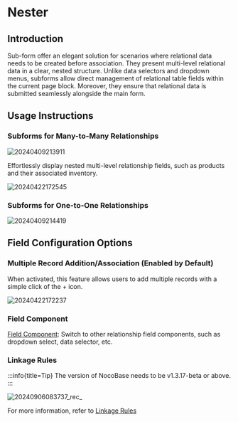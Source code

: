 # Nester

## Introduction

Sub-form offer an elegant solution for scenarios where relational data needs to be created before association. They present multi-level relational data in a clear, nested structure. Unlike data selectors and dropdown menus, subforms allow direct management of relational table fields within the current page block. Moreover, they ensure that relational data is submitted seamlessly alongside the main form.

## Usage Instructions

### Subforms for Many-to-Many Relationships

![20240409213911](https://static-docs.nocobase.com/20240409213911.png)

Effortlessly display nested multi-level relationship fields, such as products and their associated inventory.

![20240422172545](https://static-docs.nocobase.com/20240422172545.png)

### Subforms for One-to-One Relationships

![20240409214419](https://static-docs.nocobase.com/20240422172545.png)

## Field Configuration Options

### Multiple Record Addition/Association (Enabled by Default)

When activated, this feature allows users to add multiple records with a simple click of the + icon.

![20240422172237](https://static-docs.nocobase.com/20240422172237.png)

### Field Component

[Field Component](/handbook/ui/fields/association-field): Switch to other relationship field components, such as dropdown select, data selector, etc.

### Linkage Rules
:::info{title=Tip}
The version of NocoBase needs to be v1.3.17-beta or above.
:::

![20240906083737_rec_](https://static-docs.nocobase.com/20240906083737_rec_.gif)

For more information, refer to [Linkage Rules](/handbook/ui/blocks/block-settings/linkage-rule)
